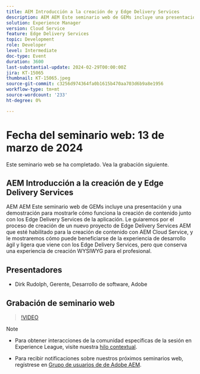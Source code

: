 ```yaml
---
title: AEM Introducción a la creación de y Edge Delivery Services
description: AEM AEM Este seminario web de GEMs incluye una presentación y una demostración para mostrarle cómo funciona la creación de contenido junto con los Edge Delivery Services de la aplicación. Le guiaremos por el proceso de creación de un nuevo proyecto de Edge Delivery Services AEM que esté habilitado para la creación de contenido con AEM Cloud Service, y le mostraremos cómo puede beneficiarse de la experiencia de desarrollo ágil y ligera que viene con los Edge Delivery Services, pero que conserva una experiencia de creación WYSIWYG para el profesional.
solution: Experience Manager
version: Cloud Service
feature: Edge Delivery Services
topic: Development
role: Developer
level: Intermediate
doc-type: Event
duration: 3600
last-substantial-update: 2024-02-29T00:00:00Z
jira: KT-15065
thumbnail: KT-15065.jpeg
source-git-commit: c3256d974364fa0b1615b470aa703d6b9a8e1956
workflow-type: tm+mt
source-wordcount: '233'
ht-degree: 0%

---
```


# Fecha del seminario web: 13 de marzo de 2024

Este seminario web se ha completado. Vea la grabación siguiente.

## AEM Introducción a la creación de y Edge Delivery Services

AEM AEM Este seminario web de GEMs incluye una presentación y una demostración para mostrarle cómo funciona la creación de contenido junto con los Edge Delivery Services de la aplicación. Le guiaremos por el proceso de creación de un nuevo proyecto de Edge Delivery Services AEM que esté habilitado para la creación de contenido con AEM Cloud Service, y le mostraremos cómo puede beneficiarse de la experiencia de desarrollo ágil y ligera que viene con los Edge Delivery Services, pero que conserva una experiencia de creación WYSIWYG para el profesional.

## Presentadores

* Dirk Rudolph, Gerente, Desarrollo de software, Adobe

## Grabación de seminario web

>[!VIDEO](https://video.tv.adobe.com/v/3427919/)

>[!NOTE]
> 
>* Para obtener interacciones de la comunidad específicas de la sesión en Experience League, visite nuestra [hilo contextual](https://adobe.ly/3uIj6D7).
>
>* Para recibir notificaciones sobre nuestros próximos seminarios web, regístrese en [Grupo de usuarios de de Adobe AEM](https://aem-augs.adobe.com/).
